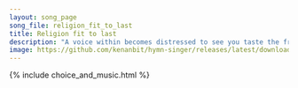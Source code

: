 ```yaml
---
layout: song_page
song_file: religion_fit_to_last
title: Religion fit to last
description: "A voice within becomes distressed to see you taste the fruit, forbidden by your God and creed, respected since your youth: ''Prodigal, I'll fight in y... secular 1part accompanied 5verse arrbykenan textbykenan"
image: https://github.com/kenanbit/hymn-singer/releases/latest/download/religion_fit_to_last-trad.png
---
```


{% include choice_and_music.html %}
